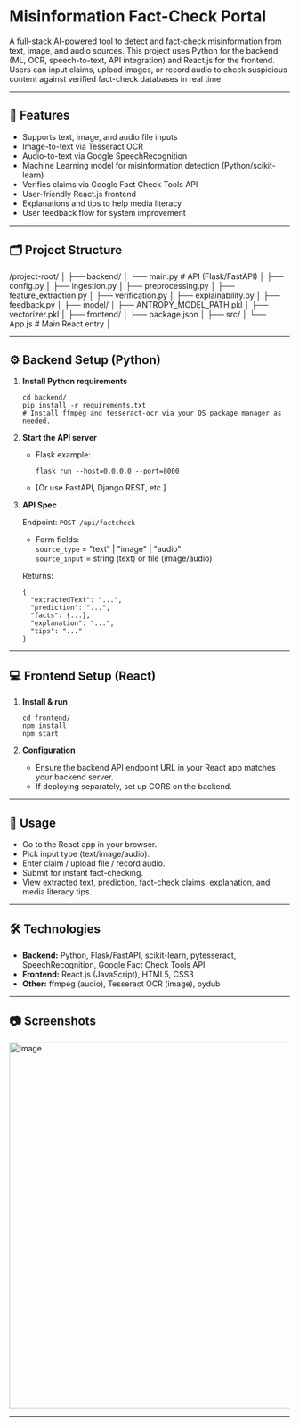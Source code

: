 # Misinformation Fact-Check Portal

A full-stack AI-powered tool to detect and fact-check misinformation from text, image, and audio sources. This project uses Python for the backend (ML, OCR, speech-to-text, API integration) and React.js for the frontend. Users can input claims, upload images, or record audio to check suspicious content against verified fact-check databases in real time.

---

## 🚀 Features

- Supports text, image, and audio file inputs
- Image-to-text via Tesseract OCR
- Audio-to-text via Google SpeechRecognition
- Machine Learning model for misinformation detection (Python/scikit-learn)
- Verifies claims via Google Fact Check Tools API
- User-friendly React.js frontend
- Explanations and tips to help media literacy
- User feedback flow for system improvement

---

## 🗂️ Project Structure

/project-root/
│
├── backend/
│ ├── main.py # API (Flask/FastAPI)
│ ├── config.py
│ ├── ingestion.py
│ ├── preprocessing.py
│ ├── feature_extraction.py
│ ├── verification.py
│ ├── explainability.py
│ ├── feedback.py
│ ├── model/
│ ├── ANTROPY_MODEL_PATH.pkl
│ ├── vectorizer.pkl
│
├── frontend/
│ ├── package.json
│ ├── src/
│ └── App.js # Main React entry
│


---

## ⚙️ Backend Setup (Python)

1. **Install Python requirements**

    ```
    cd backend/
    pip install -r requirements.txt
    # Install ffmpeg and tesseract-ocr via your OS package manager as needed.
    ```

2. **Start the API server**

    - Flask example:
       ```
       flask run --host=0.0.0.0 --port=8000
       ```
    - [Or use FastAPI, Django REST, etc.]

3. **API Spec**

    Endpoint: `POST /api/factcheck`  
    - Form fields:  
        `source_type` = "text" | "image" | "audio"  
        `source_input` = string (text) or file (image/audio)

    Returns:
    ```
    {
      "extractedText": "...",
      "prediction": "...",
      "facts": {...},
      "explanation": "...",
      "tips": "..."
    }
    ```

---

## 💻 Frontend Setup (React)

1. **Install & run**

    ```
    cd frontend/
    npm install
    npm start
    ```

2. **Configuration**

    - Ensure the backend API endpoint URL in your React app matches your backend server.
    - If deploying separately, set up CORS on the backend.

---

## 📝 Usage

- Go to the React app in your browser.
- Pick input type (text/image/audio).
- Enter claim / upload file / record audio.
- Submit for instant fact-checking.
- View extracted text, prediction, fact-check claims, explanation, and media literacy tips.

---

## 🛠️ Technologies

- **Backend:** Python, Flask/FastAPI, scikit-learn, pytesseract, SpeechRecognition, Google Fact Check Tools API
- **Frontend:** React.js (JavaScript), HTML5, CSS3
- **Other:** ffmpeg (audio), Tesseract OCR (image), pydub

---

## 📷 Screenshots

<img width="1816" height="657" alt="image" src="https://github.com/user-attachments/assets/6f80bf02-2c52-4617-ae68-848228dae3bb" />


---



